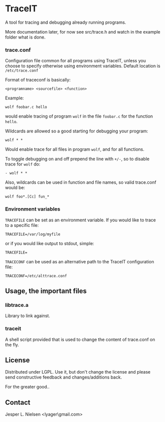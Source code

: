 
# TraceIT

A tool for tracing and debugging already running programs.

More documentation later, for now see src/trace.h and watch in the
example folder what is done.

### trace.conf

Configuration file common for all programs using TraceIT, unless you
choose to specify otherwise using environment variables. Default
location is `/etc/trace.conf`

Format of traceconf is basically:

	<programname> <sourcefile> <function>
	
Example:
	
	wolf foobar.c hello

would enable tracing of program `wolf` in the file `foobar.c` for the
function `hello`.

Wildcards are allowed so a good starting for debugging your program:
	
	wolf * *

Would enable trace for all files in program `wolf`, and for all
functions.

To toggle debugging on and off prepend the line with `+/-`, so to
disable trace for `wolf` do:

	- wolf * *

Also, wildcards can be used in function and file names, so valid
trace.conf would be:

	wolf foo*.[Cc] fun_*


### Environment variables

`TRACEFILE` can be set as an environment variable. If you would like to
trace to a specific file:

	TRACEFILE=/var/log/myfile

or if you would like output to stdout, simple:

	TRACEFILE=

`TRACECONF` can be used as an alternative path to the TraceIT
configuration file:

	TRACECONF=/etc/alttrace.conf

## Usage, the important files

### libtrace.a

Library to link against. 

### traceit

A shell script provided that is used to change the content of trace.conf on the fly.

## License

Distributed under LGPL. Use it, but don't change the license and please
send constructive feedback and changes/additions back.

For the greater good..

## Contact

Jesper L. Nielsen <lyager\gmail.com>

